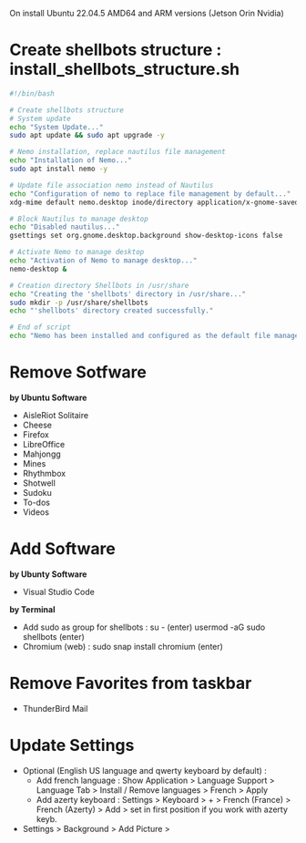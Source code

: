 On install Ubuntu 22.04.5 AMD64 and ARM versions (Jetson Orin Nvidia)
# Create shellbots structure : install_shellbots_structure.sh
```bash
#!/bin/bash

# Create shellbots structure
# System update
echo "System Update..."
sudo apt update && sudo apt upgrade -y

# Nemo installation, replace nautilus file management
echo "Installation of Nemo..."
sudo apt install nemo -y

# Update file association nemo instead of Nautilus
echo "Configuration of nemo to replace file management by default..."
xdg-mime default nemo.desktop inode/directory application/x-gnome-saved-search

# Block Nautilus to manage desktop
echo "Disabled nautilus..."
gsettings set org.gnome.desktop.background show-desktop-icons false

# Activate Nemo to manage desktop
echo "Activation of Nemo to manage desktop..."
nemo-desktop &

# Creation directory Shellbots in /usr/share
echo "Creating the 'shellbots' directory in /usr/share..."
sudo mkdir -p /usr/share/shellbots
echo "'shellbots' directory created successfully."

# End of script
echo "Nemo has been installed and configured as the default file manager. Restart your session if necessary."
```




# Remove Sotfware
**by Ubuntu Software**
* AisleRiot Solitaire
* Cheese
* Firefox
* LibreOffice
* Mahjongg
* Mines
* Rhythmbox
* Shotwell
* Sudoku
* To-dos
* Videos


# Add Software
**by Ubunty Software**
* Visual Studio Code

**by Terminal**
* Add sudo as group for shellbots : su - (enter) usermod -aG sudo shellbots (enter)
* Chromium (web) :  sudo snap install chromium (enter)

# Remove Favorites from taskbar
* ThunderBird Mail

# Update Settings
* Optional (English US language and qwerty keyboard by default) :
  * Add french language : Show Application > Language Support > Language Tab > Install / Remove languages > French > Apply
  * Add azerty keyboard : Settings > Keyboard > + > French (France) > French (Azerty) > Add > set in first position if you work with azerty keyb.
* Settings > Background > Add Picture > 

